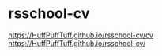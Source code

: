 # rsschool-cv
https://HuffPuffTuff.github.io/rsschool-cv/cv <br>
https://HuffPuffTuff.github.io/rsschool-cv/
